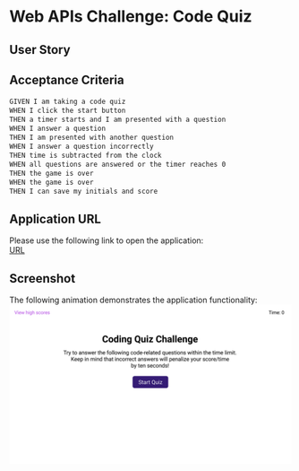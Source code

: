 # Web APIs Challenge: Code Quiz


## User Story

## Acceptance Criteria
```
GIVEN I am taking a code quiz
WHEN I click the start button
THEN a timer starts and I am presented with a question
WHEN I answer a question
THEN I am presented with another question
WHEN I answer a question incorrectly
THEN time is subtracted from the clock
WHEN all questions are answered or the timer reaches 0
THEN the game is over
WHEN the game is over
THEN I can save my initials and score
```

## Application URL
Please use the following link to open the application:<br>
[URL](https://iamlucho.github.io/code-quiz/)

## Screenshot
The following animation demonstrates the application functionality:
![Screenshot](/assets/img/screenshot.gif)